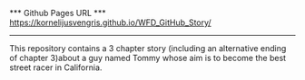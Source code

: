*** Github Pages URL ***
https://kornelijusvengris.github.io/WFD_GitHub_Story/

- - - - - - - - - - - - - - - - - - - - - - - - - - - -

This repository contains a 3 chapter story (including an alternative ending of chapter 3)about a guy named Tommy whose aim is to become the best street racer in California.